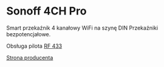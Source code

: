 # Sonoff 4CH Pro
Smart przekaźnik 4 kanałowy WiFi na szynę DIN
Przekaźniki bezpotencjałowe.

Obsługa pilota [RF 433](../../../komunikacja/RF433)

[Strona producenta](https://sonoff.tech/product/wifi-diy-smart-switches/4chr3-4chpror3)